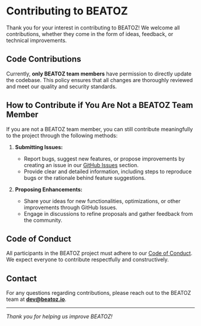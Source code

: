 # Contributing to BEATOZ

Thank you for your interest in contributing to BEATOZ! We welcome all contributions, whether they come in the form of
ideas, feedback, or technical improvements.

## Code Contributions

Currently, **only BEATOZ team members** have permission to directly update the codebase. This policy ensures that all
changes are thoroughly reviewed and meet our quality and security standards.

## How to Contribute if You Are Not a BEATOZ Team Member

If you are not a BEATOZ team member, you can still contribute meaningfully to the project through the following methods:

1. **Submitting Issues:**
    - Report bugs, suggest new features, or propose improvements by creating an issue in
      our [GitHub Issues](https://github.com/beatoz/beatoz-go/issues) section.
    - Provide clear and detailed information, including steps to reproduce bugs or the rationale behind feature
      suggestions.

2. **Proposing Enhancements:**
    - Share your ideas for new functionalities, optimizations, or other improvements through GitHub Issues.
    - Engage in discussions to refine proposals and gather feedback from the community.

## Code of Conduct

All participants in the BEATOZ project must adhere to
our [Code of Conduct](https://github.com/beatoz/beatoz-go/blob/main/CODE_OF_CONDUCT.md). We expect everyone to
contribute respectfully and constructively.

## Contact

For any questions regarding contributions, please reach out to the BEATOZ team at **dev@beatoz.io**.

---

*Thank you for helping us improve BEATOZ!*

